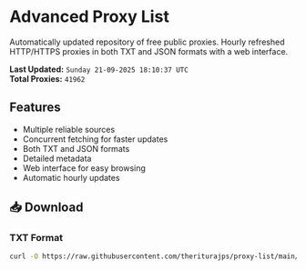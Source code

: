 # Advanced Proxy List

Automatically updated repository of free public proxies. Hourly refreshed HTTP/HTTPS proxies in both TXT and JSON formats with a web interface.

**Last Updated:** `Sunday 21-09-2025 18:10:37 UTC`  
**Total Proxies:** `41962`

## Features
- Multiple reliable sources
- Concurrent fetching for faster updates
- Both TXT and JSON formats
- Detailed metadata
- Web interface for easy browsing
- Automatic hourly updates

## 📥 Download

### TXT Format
```bash
curl -O https://raw.githubusercontent.com/theriturajps/proxy-list/main/proxies.txt